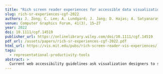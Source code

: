```yaml
---
title: "Rich screen reader experiences for accessible data visualization"
slug: rich-sr-experiences-cgf-2022
authors: J. Zong; C. Lee; A. Lundgard; J. Jang; D. Hajas; A. Satyanarayan
venue: Computer Graphics Forum, 41(3), 15–27
year: 2022
doi: 10.1111/cgf.14519
publisher_url: https://onlinelibrary.wiley.com/doi/10.1111/cgf.14519
pdf_url: /assets/papers/rich-sr-experiences-cgf-2022.pdf
html_url: https://vis.mit.edu/pubs/rich-screen-reader-vis-experiences/
tags:
  - representational-productivity-tools
abstract: >
  Current web accessibility guidelines ask visualization designers to support screen readers via basic non-visual alternatives like textual descriptions and access to raw data tables. But charts do more than summarize data or reproduce tables; they afford interactive data exploration at varying levels of granularity — from fine-grained datum-by-datum reading to skimming and surfacing high-level trends. In response to the lack of comparable non-visual affordances, we present a set of rich screen reader experiences for accessible data visualization and exploration. Through an iterative co-design process, we identify three key design dimensions for expressive screen reader accessibility: structure, or how chart entities should be organized for a screen reader to traverse; navigation, or the structural, spatial, and targeted operations a user might perform to step through the structure; and, description, or the semantic content, composition, and verbosity of the screen reader’s narration. We operationalize these dimensions to prototype screen-reader-accessible visualizations that cover a diverse range of chart types and combinations of our design dimensions. We evaluate a subset of these prototypes in a mixed-methods study with 13 blind and visually impaired readers. Our findings demonstrate that these designs help users conceptualize data spatially, selectively attend to data of interest at different levels of granularity, and experience control and agency over their data analysis process. An accessible HTML version of this paper is available at: http://vis.csail.mit.edu/pubs/rich-screen-reader-vis-experiences.
---
```

